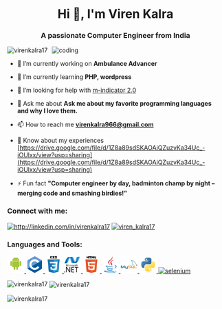 <h1 align="center">Hi 👋, I'm Viren Kalra</h1>
<h3 align="center">A passionate Computer Engineer from India</h3>
<img align="right" alt="coding" width="400" src="https://www.youtube.com/redirect?event=video_description&redir_token=QUFFLUhqbVh5Ry1KRE9zbk85akdKUWhPa1p5Q1pySmR3UXxBQ3Jtc0tuYk5sWjVNVzNianFKLUFnNWpGSUhqMU1HZmE5dkM0NnJaU2J1bU9yX0IyUF9WRy1EMTZBbkd2TTVpMnpMT1c2VnQ1RjBCVXpjaG9hNElESWxfR1BrN2xwdjY1SXkybF9TNUZKMDJ0QnM0TXFmekg0cw&q=https%3A%2F%2Fuser-images.githubusercontent.com%2F55389276%2F140866485-8fb1c876-9a8f-4d6a-98dc-08c4981eaf70.gif">

<p align="left"> <img src="https://komarev.com/ghpvc/?username=virenkalra17&label=Profile%20views&color=0e75b6&style=flat" alt="virenkalra17" /> </p>

- 🔭 I’m currently working on **Ambulance Advancer**

- 🌱 I’m currently learning **PHP, wordpress**

- 🤝 I’m looking for help with [m-indicator 2.0](https://drive.google.com/file/d/1jrsGfPb6HswC0QSVLPnF1QhkdPKzZE5O/view?usp=sharing)

- 💬 Ask me about **Ask me about my favorite programming languages and why I love them.**

- 📫 How to reach me **virenkalra966@gmail.com**

- 📄 Know about my experiences [https://drive.google.com/file/d/1Z8a89sdSKAOAiQZuzvKa34Uc_-iOUlxx/view?usp=sharing](https://drive.google.com/file/d/1Z8a89sdSKAOAiQZuzvKa34Uc_-iOUlxx/view?usp=sharing)

- ⚡ Fun fact **"Computer engineer by day, badminton champ by night – merging code and smashing birdies!"**

<h3 align="left">Connect with me:</h3>
<p align="left">
<a href="https://linkedin.com/in/http://linkedin.com/in/virenkalra17" target="blank"><img align="center" src="https://raw.githubusercontent.com/rahuldkjain/github-profile-readme-generator/master/src/images/icons/Social/linked-in-alt.svg" alt="http://linkedin.com/in/virenkalra17" height="30" width="40" /></a>
<a href="https://instagram.com/viren_kalra17" target="blank"><img align="center" src="https://raw.githubusercontent.com/rahuldkjain/github-profile-readme-generator/master/src/images/icons/Social/instagram.svg" alt="viren_kalra17" height="30" width="40" /></a>
</p>

<h3 align="left">Languages and Tools:</h3>
<p align="left"> <a href="https://developer.android.com" target="_blank" rel="noreferrer"> <img src="https://raw.githubusercontent.com/devicons/devicon/master/icons/android/android-original-wordmark.svg" alt="android" width="40" height="40"/> </a> <a href="https://www.cprogramming.com/" target="_blank" rel="noreferrer"> <img src="https://raw.githubusercontent.com/devicons/devicon/master/icons/c/c-original.svg" alt="c" width="40" height="40"/> </a> <a href="https://www.w3schools.com/css/" target="_blank" rel="noreferrer"> <img src="https://raw.githubusercontent.com/devicons/devicon/master/icons/css3/css3-original-wordmark.svg" alt="css3" width="40" height="40"/> </a> <a href="https://dotnet.microsoft.com/" target="_blank" rel="noreferrer"> <img src="https://raw.githubusercontent.com/devicons/devicon/master/icons/dot-net/dot-net-original-wordmark.svg" alt="dotnet" width="40" height="40"/> </a> <a href="https://www.w3.org/html/" target="_blank" rel="noreferrer"> <img src="https://raw.githubusercontent.com/devicons/devicon/master/icons/html5/html5-original-wordmark.svg" alt="html5" width="40" height="40"/> </a> <a href="https://www.java.com" target="_blank" rel="noreferrer"> <img src="https://raw.githubusercontent.com/devicons/devicon/master/icons/java/java-original.svg" alt="java" width="40" height="40"/> </a> <a href="https://www.mysql.com/" target="_blank" rel="noreferrer"> <img src="https://raw.githubusercontent.com/devicons/devicon/master/icons/mysql/mysql-original-wordmark.svg" alt="mysql" width="40" height="40"/> </a> <a href="https://www.python.org" target="_blank" rel="noreferrer"> <img src="https://raw.githubusercontent.com/devicons/devicon/master/icons/python/python-original.svg" alt="python" width="40" height="40"/> </a> <a href="https://www.selenium.dev" target="_blank" rel="noreferrer"> <img src="https://raw.githubusercontent.com/detain/svg-logos/780f25886640cef088af994181646db2f6b1a3f8/svg/selenium-logo.svg" alt="selenium" width="40" height="40"/> </a> </p>

<p><img align="left" src="https://github-readme-stats.vercel.app/api/top-langs?username=virenkalra17&show_icons=true&locale=en&layout=compact" alt="virenkalra17" /></p>

<p>&nbsp;<img align="center" src="https://github-readme-stats.vercel.app/api?username=virenkalra17&show_icons=true&locale=en" alt="virenkalra17" /></p>

<p><img align="center" src="https://github-readme-streak-stats.herokuapp.com/?user=virenkalra17&" alt="virenkalra17" /></p>
